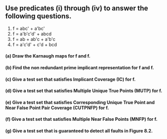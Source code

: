 ## Use predicates (i) through (iv) to answer the following questions.
1. f = abc' + a'bc'
2. f = a'b'c'd' + abcd
3. f = ab + ab'c + a'b'c
4. f = a'c'd' + c'd + bcd

#### (a) Draw the Karnaugh maps for f and f.

#### (b) Find the non redundant prime implicant representation for f and f.

#### (c) Give a test set that satisfies Implicant Coverage (IC) for f.

#### (d) Give a test set that satisfies Multiple Unique True Points (MUTP) for f.

#### (e) Give a test set that satisfies Corresponding Unique True Point and Near False Point Pair Coverage (CUTPNFP) for f.

#### (f) Give a test set that satisfies Multiple Near False Points (MNFP) for f.

#### (g) Give a test set that is guaranteed to detect all faults in Figure 8.2.
